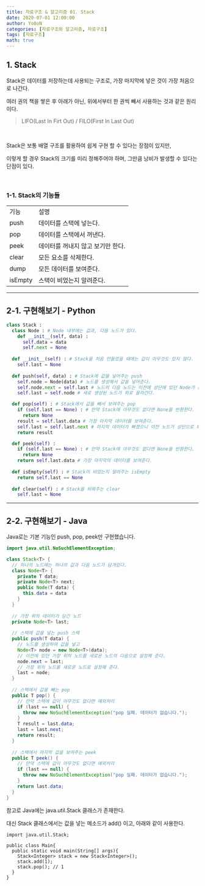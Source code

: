 ```yaml
---
title: 자료구조 & 알고리즘 01. Stack
date: 2020-07-01 12:00:00
author: Yo0oN
categories: [자료구조와 알고리즘, 자료구조]
tags: [자료구조]
math: true
---
```


## 1. Stack

Stack은 데이터를 저장하는데 사용되는 구조로, 가장 마지막에 넣은 것이 가장 처음으로 나간다.

여러 권의 책을 쌓은 후 아래가 아닌, 위에서부터 한 권씩 빼서 사용하는 것과 같은 원리이다.

> LIFO(Last In Firt Out) / FILO(First In Last Out)

<br>

Stack은 보통 배열 구조를 활용하여 쉽게 구현 할 수 있다는 장점이 있지만,

이렇게 할 경우 Stack의 크기를 미리 정해주어야 하며, 그만큼 낭비가 발생할 수 있다는 단점이 있다.

<br>

### 1-1. Stack의 기능들

<table>
  <tr>
    <td>기능</td>
    <td>설명</td>
  </tr>
  
  <tr>
    <td>push</td>
    <td>데이터를 스택에 넣는다.</td>
  </tr>
  
  <tr>
    <td>pop</td>
    <td>데이터를 스택에서 꺼낸다.</td>
  </tr>
  
  <tr>
    <td>peek</td>
    <td>데이터를 꺼내지 않고 보기만 한다.</td>
  </tr>
  
  <tr>
    <td>clear</td>
    <td>모든 요소를 삭제한다.</td>
  </tr>
  
  <tr>
    <td>dump</td>
    <td> 모든 데이터를 보여준다.</td>
  </tr>
  
  <tr>
    <td>isEmpty</td>
    <td>스택이 비었는지 알려준다.</td>
  </tr>
</table>

<hr>

## 2-1. 구현해보기 - Python

```python
class Stack :
  class Node : # Node 내부에는 값과, 다음 노드가 있다.
    def __init__(self, data) :
      self.data = data
      self.next = None
      
  def __init__(self) : # Stack을 처음 만들었을 때에는 값이 아무것도 있지 않다.
    self.last = None
  
  def push(self, data) : # Stack에 값을 넣어주는 push
    self.node = Node(data) # 노드를 생성해서 값을 넣어준다.
    self.node.next = self.last # 노드의 다음 노드는 이전에 상단에 있던 Node가 온다.
    self.last = self.node # 새로 생성된 노드가 위로 올라간다.

  def pop(self) : # Stack에서 값을 빼서 보여주는 pop
    if (self.last == None) : # 만약 Stack에 아무것도 없다면 None을 반환한다.
      return None
    result = self.last.data # 가장 마지막 데이터를 보여준다.
    self.last = self.last.next # 마지막 데이터가 빠졌으니 이전 노드가 상단으로 와야한다.
    return result

  def peek(self) :
    if (self.last == None) : # 만약 Stack에 아무것도 없다면 None을 반환한다.
      return None
    return self.last.data # 가장 마지막의 데이터를 보여준다.
    
  def isEmpty(self) : # Stack이 비었는지 알려주는 isEmpty
    return self.last == None
    
  def clear(self) : # Stack을 비워주는 clear
    self.last = None
```

<hr>

## 2-2. 구현해보기 - Java

Java로는 기본 기능인 push, pop, peek만 구현했습니다.

```java
import java.util.NoSuchElementException;

class Stack<T> {
  // 하나의 노드에는 하나의 값과 다음 노드가 담겨있다.
  class Node<T> {
    private T data;
    private Node<T> next;
    public Node(T data) {
      this.data = data
    }
  }
  
  // 가장 위의 데이터가 담긴 노드
  private Node<T> last;
  
  // 스택에 값을 넣는 push 스텍
  public push(T data) {
    // 노드를 생성하여 값을 넣고
    Node<T> node = new Node<T>(data);
    // 이전에 있던 가장 위의 노드를 새로운 노드의 다음으로 설정해 준다.
    node.next = last;
    // 가장 위의 노드를 새로운 노드로 설정해 준다.
    last = node;
  }
  
  // 스택에서 값을 빼는 pop
  public T pop() {
    // 만약 스택에 값이 아무것도 없다면 예외처리
    if (last == null) {
      throw new NoSuchElementException("pop 실패. 데이터가 없습니다.");
    }
    T result = last.data;
    last = last.next;
    return result;
  }
  
  // 스택에서 마지막 값을 보여주는 peek
  public T peek() {
    // 만약 스택에 값이 아무것도 없다면 예외처리
    if (last == null) {
      throw new NoSuchElementException("pop 실패. 데이터가 없습니다.");
    }
    return last.data;
  }
}
```

참고로 Java에는 java.util.Stack 클래스가 존재한다.

대신 Stack 클래스에서는 값을 넣는 메소드가 add() 이고, 아래와 같이 사용한다.

```ava
import java.util.Stack;

public class Main{
  public static void main(String[] args){
    Stack<Integer> stack = new Stack<Integer>();
    stack.add(1);
    stack.pop(); // 1
  }
}
```
